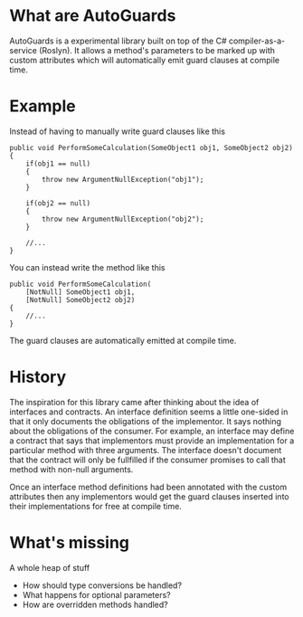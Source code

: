 What are AutoGuards
===================

AutoGuards is a experimental library built on top of the C# compiler-as-a-service (Roslyn).
It allows a method's parameters to be marked up with custom attributes which will 
automatically emit guard clauses at compile time.

Example
=======

Instead of having to manually write guard clauses like this

	public void PerformSomeCalculation(SomeObject1 obj1, SomeObject2 obj2)
	{
		if(obj1 == null)
		{
			throw new ArgumentNullException("obj1");
		}
		
		if(obj2 == null)
		{
			throw new ArgumentNullException("obj2");
		}
	
		//...
	}
	
You can instead write the method like this 

	public void PerformSomeCalculation(
		[NotNull] SomeObject1 obj1, 
		[NotNull] SomeObject2 obj2)
	{
		//...
	}
	
The guard clauses are automatically emitted at compile time.

History
=======

The inspiration for this library came after thinking about the idea of interfaces and contracts.
An interface definition seems a little one-sided in that it only documents the obligations of the
implementor.  It says nothing about the obligations of the consumer. For example,
an interface may define a contract that says that implementors must provide an implementation for a
particular method with three arguments.  The interface doesn't document that the contract will only be fullfilled if the 
consumer promises to call that method with non-null arguments.

Once an interface method definitions had been annotated with the custom attributes then any implementors
would get the guard clauses inserted into their implementations for free at compile time.

What's missing
==============

A whole heap of stuff
- How should type conversions be handled?
- What happens for optional parameters?
- How are overridden methods handled?

